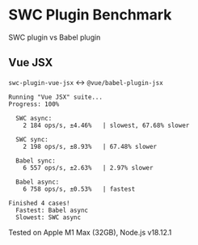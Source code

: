 # SWC Plugin Benchmark

SWC plugin vs Babel plugin

## Vue JSX

`swc-plugin-vue-jsx` ↔️ `@vue/babel-plugin-jsx`

```
Running "Vue JSX" suite...
Progress: 100%

  SWC async:
    2 184 ops/s, ±4.46%   | slowest, 67.68% slower

  SWC sync:
    2 198 ops/s, ±8.93%   | 67.48% slower

  Babel sync:
    6 557 ops/s, ±2.63%   | 2.97% slower

  Babel async:
    6 758 ops/s, ±0.53%   | fastest

Finished 4 cases!
  Fastest: Babel async
  Slowest: SWC async
```

Tested on Apple M1 Max (32GB), Node.js v18.12.1
